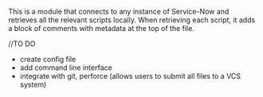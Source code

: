 This is a module that connects to any instance of Service-Now and retrieves all the relevant scripts locally.
When retrieving each script, it adds a block of comments with metadata at the top of the file.

//TO DO
- create config file
- add command line interface
- integrate with git, perforce (allows users to submit all files to a VCS system)

